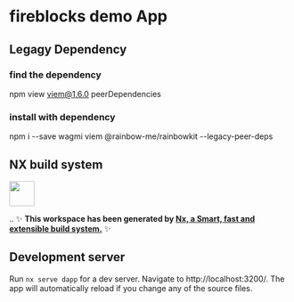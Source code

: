 # fireblocks demo App

## Legagy Dependency
### find the dependency
npm view viem@1.6.0 peerDependencies
### install with dependency
npm i --save wagmi viem @rainbow-me/rainbowkit --legacy-peer-deps

## NX build system
<a alt="Nx logo" href="https://nx.dev" target="_blank" rel="noreferrer"><img src="https://raw.githubusercontent.com/nrwl/nx/master/images/nx-logo.png" width="45"></a>

..
✨ **This workspace has been generated by [Nx, a Smart, fast and extensible build system.](https://nx.dev)** ✨

## Development server

Run `nx serve dapp` for a dev server. Navigate to http://localhost:3200/. The app will automatically reload if you change any of the source files.
